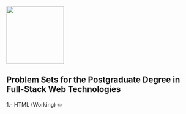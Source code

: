 <img src="https://upload.wikimedia.org/wikipedia/commons/thumb/9/97/Logo_UPC.svg/480px-Logo_UPC.svg.png" height="150"/>


Problem Sets for the Postgraduate Degree in Full-Stack Web Technologies
-----------------------------------------------------------------------

1.- HTML (Working) :pencil2:
